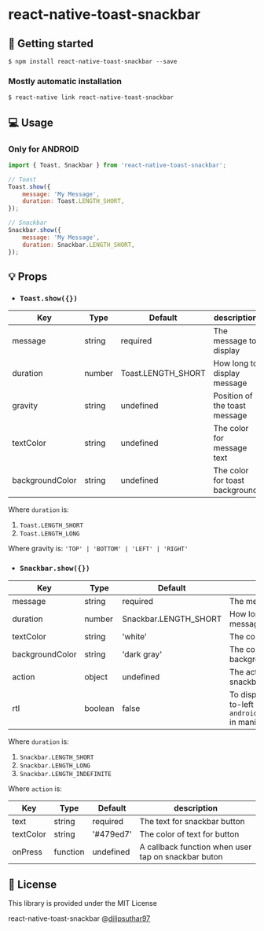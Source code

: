 # react-native-toast-snackbar

## 📖 Getting started

`$ npm install react-native-toast-snackbar --save`

### Mostly automatic installation

`$ react-native link react-native-toast-snackbar`

## 💻 Usage

### Only for ANDROID

```javascript
import { Toast, Snackbar } from 'react-native-toast-snackbar';

// Toast
Toast.show({
	message: 'My Message',
	duration: Toast.LENGTH_SHORT,
});

// Snackbar
Snackbar.show({
	message: 'My Message',
	duration: Snackbar.LENGTH_SHORT,
});
```

## 💡 Props

-  ### **`Toast.show({})`**

| Key             | Type   | Default            | description                    |
| --------------- | ------ | ------------------ | ------------------------------ |
| message         | string | required           | The message to display         |
| duration        | number | Toast.LENGTH_SHORT | How long to display message    |
| gravity         | string | undefined          | Position of the toast message  |
| textColor       | string | undefined          | The color for message text     |
| backgroundColor | string | undefined          | The color for toast background |

Where `duration` is:

1. `Toast.LENGTH_SHORT`
2. `Toast.LENGTH_LONG`

Where gravity is: `'TOP' | 'BOTTOM' | 'LEFT' | 'RIGHT'`

-  ### **`Snackbar.show({})`**

| Key             | Type    | Default               | description                                                                                     |
| --------------- | ------- | --------------------- | ----------------------------------------------------------------------------------------------- |
| message         | string  | required              | The message to display                                                                          |
| duration        | number  | Snackbar.LENGTH_SHORT | How long to display message                                                                     |
| textColor       | string  | 'white'               | The color of message text                                                                       |
| backgroundColor | string  | 'dark gray'           | The color of snackbar background                                                                |
| action          | object  | undefined             | The action button on snackbar                                                                   |
| rtl             | boolean | false                 | To display snackbar right-to-left direction (add `android:supportsRtl="true"` in manifest file) |

Where `duration` is:

1. `Snackbar.LENGTH_SHORT`
2. `Snackbar.LENGTH_LONG`
3. `Snackbar.LENGTH_INDEFINITE`

Where `action` is:

| Key       | Type     | Default   | description                                         |
| --------- | -------- | --------- | --------------------------------------------------- |
| text      | string   | required  | The text for snackbar button                        |
| textColor | string   | '#479ed7' | The color of text for button                        |
| onPress   | function | undefined | A callback function when user tap on snackbar buton |

<!-- ## ✨ Credits -->

## 📜 License

This library is provided under the MIT License

react-native-toast-snackbar @[dilipsuthar97](https://github.com/dilipsuthar97)

<!-- ## 💖 Support this project -->
